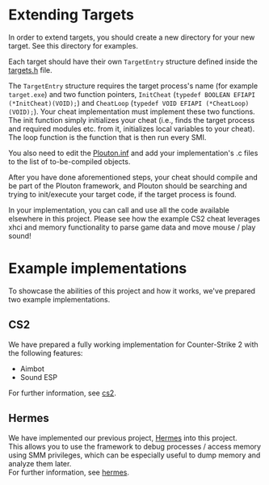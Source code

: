 # Extending Targets

In order to extend targets, you should create a new directory for your new target. See this directory for examples.

Each target should have their own `TargetEntry` structure defined inside the [targets.h](targets.h) file.

The `TargetEntry` structure requires the target process's name (for example `target.exe`) and two function pointers, 
`InitCheat` (`typedef BOOLEAN EFIAPI (*InitCheat)(VOID);`) and `CheatLoop` (`typedef VOID EFIAPI (*CheatLoop)(VOID);`). 
Your cheat implementation must implement these two functions. The init function simply initializes your cheat (i.e., finds
the target process and required modules etc. from it, initializes local variables to your cheat). The loop function is
the function that is then run every SMI.

You also need to edit the [Plouton.inf](../Plouton.inf) and add your implementation's .c files to the list of to-be-compiled objects.

After you have done aforementioned steps, your cheat should compile and be part of the Plouton framework, and Plouton should
be searching and trying to init/execute your target code, if the target process is found.

In your implementation, you can call and use all the code available elsewhere in this project. Please see how the example CS2
cheat leverages xhci and memory functionality to parse game data and move mouse / play sound!

# Example implementations
To showcase the abilities of this project and how it works, we've prepared two example implementations.
## CS2
We have prepared a fully working implementation for Counter-Strike 2 with the following features:
 - Aimbot
 - Sound ESP

For further information, see [cs2](Plouton-UEFI/Plouton/target/cs2).

## Hermes
We have implemented our previous project, [Hermes](https://github.com/pRain1337/hermes) into this project.   
This allows you to use the framework to debug processes / access memory using SMM privileges, which can be especially useful to dump memory and analyze them later.   
For further information, see [hermes](Plouton-UEFI/Plouton/target/hermes).
